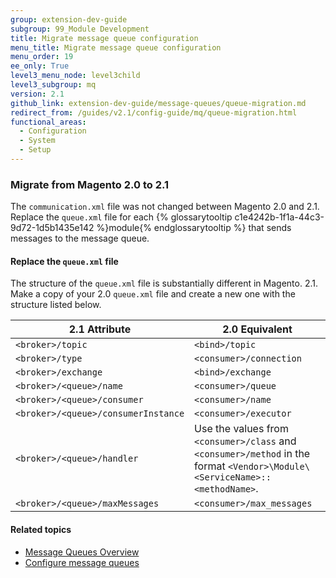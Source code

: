 ```yaml
---
group: extension-dev-guide
subgroup: 99_Module Development
title: Migrate message queue configuration
menu_title: Migrate message queue configuration
menu_order: 19
ee_only: True
level3_menu_node: level3child
level3_subgroup: mq
version: 2.1
github_link: extension-dev-guide/message-queues/queue-migration.md
redirect_from: /guides/v2.1/config-guide/mq/queue-migration.html
functional_areas:
  - Configuration
  - System
  - Setup
---
```


### Migrate from Magento 2.0 to 2.1 ###

The `communication.xml` file was not changed between Magento 2.0 and 2.1. Replace the `queue.xml` file for each {% glossarytooltip c1e4242b-1f1a-44c3-9d72-1d5b1435e142 %}module{% endglossarytooltip %} that sends messages to the message queue.

#### Replace the `queue.xml` file ####

The structure of the `queue.xml` file is substantially different in Magento. 2.1. Make a copy of your 2.0 `queue.xml` file and create a new one with the structure listed below.

| 2.1 Attribute  | 2.0 Equivalent |
| ---------------- | ----------- |
`<broker>/topic` | `<bind>/topic`
`<broker>/type` | `<consumer>/connection`
`<broker>/exchange` | `<bind>/exchange`
`<broker>/<queue>/name` | `<consumer>/queue`
`<broker>/<queue>/consumer` | `<consumer>/name`
`<broker>/<queue>/consumerInstance` | `<consumer>/executor`
`<broker>/<queue>/handler` | Use the values from `<consumer>/class` and `<consumer>/method` in the format `<Vendor>\Module\<ServiceName>::<methodName>`.
`<broker>/<queue>/maxMessages` | `<consumer>/max_messages`

#### Related topics
*	<a href="{{ page.baseurl }}/config-guide/mq/rabbitmq-overview.html">Message Queues Overview</a>
*	<a href="{{ page.baseurl }}/extension-dev-guide/message-queues/config-mq.html">Configure message queues</a>
